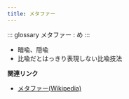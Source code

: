 ```yaml
---
title: メタファー
---
```


::: glossary
メタファー : め
:::

-   暗喩、隠喩
-   比喩だとはっきり表現しない比喩技法

**関連リンク**

-   [メタファー(Wikipedia)](https://ja.wikipedia.org/wiki/メタファー)
